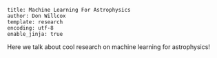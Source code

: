 ```#yaml
title: Machine Learning For Astrophysics
author: Don Willcox
template: research
encoding: utf-8
enable_jinja: true
```

Here we talk about cool research on machine learning for astrophysics!

